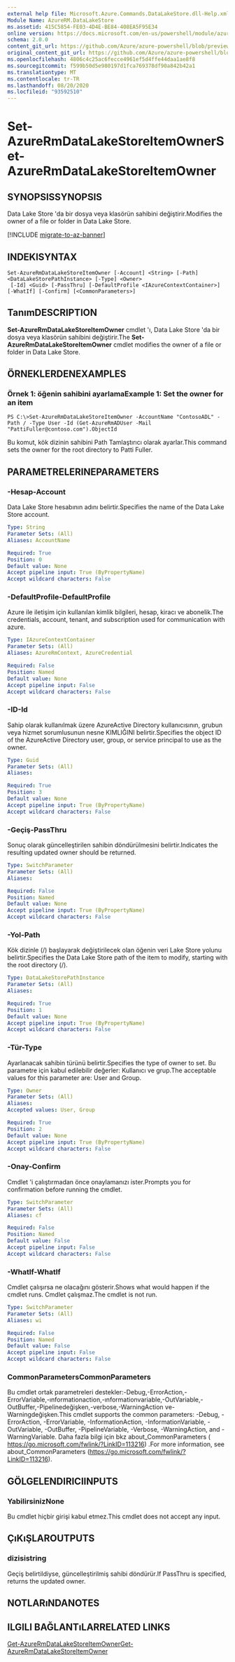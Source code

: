```yaml
---
external help file: Microsoft.Azure.Commands.DataLakeStore.dll-Help.xml
Module Name: AzureRM.DataLakeStore
ms.assetid: 415C5854-FE03-4D4E-BE84-408EA5F95E34
online version: https://docs.microsoft.com/en-us/powershell/module/azurerm.datalakestore/set-azurermdatalakestoreitemowner
schema: 2.0.0
content_git_url: https://github.com/Azure/azure-powershell/blob/preview/src/ResourceManager/DataLakeStore/Commands.DataLakeStore/help/Set-AzureRmDataLakeStoreItemOwner.md
original_content_git_url: https://github.com/Azure/azure-powershell/blob/preview/src/ResourceManager/DataLakeStore/Commands.DataLakeStore/help/Set-AzureRmDataLakeStoreItemOwner.md
ms.openlocfilehash: 4806c4c25ac6fecce4961ef5d4ffe44daa1ae8f8
ms.sourcegitcommit: f599b50d5e980197d1fca769378df90a842b42a1
ms.translationtype: MT
ms.contentlocale: tr-TR
ms.lasthandoff: 08/20/2020
ms.locfileid: "93592510"
---
```

# <span data-ttu-id="7f5ca-101">Set-AzureRmDataLakeStoreItemOwner</span><span class="sxs-lookup"><span data-stu-id="7f5ca-101">Set-AzureRmDataLakeStoreItemOwner</span></span>

## <span data-ttu-id="7f5ca-102">SYNOPSIS</span><span class="sxs-lookup"><span data-stu-id="7f5ca-102">SYNOPSIS</span></span>
<span data-ttu-id="7f5ca-103">Data Lake Store 'da bir dosya veya klasörün sahibini değiştirir.</span><span class="sxs-lookup"><span data-stu-id="7f5ca-103">Modifies the owner of a file or folder in Data Lake Store.</span></span>

[!INCLUDE [migrate-to-az-banner](../../includes/migrate-to-az-banner.md)]

## <span data-ttu-id="7f5ca-104">INDEKI</span><span class="sxs-lookup"><span data-stu-id="7f5ca-104">SYNTAX</span></span>

```
Set-AzureRmDataLakeStoreItemOwner [-Account] <String> [-Path] <DataLakeStorePathInstance> [-Type] <Owner>
 [-Id] <Guid> [-PassThru] [-DefaultProfile <IAzureContextContainer>] [-WhatIf] [-Confirm] [<CommonParameters>]
```

## <span data-ttu-id="7f5ca-105">Tanım</span><span class="sxs-lookup"><span data-stu-id="7f5ca-105">DESCRIPTION</span></span>
<span data-ttu-id="7f5ca-106">**Set-AzureRmDataLakeStoreItemOwner** cmdlet 'ı, Data Lake Store 'da bir dosya veya klasörün sahibini değiştirir.</span><span class="sxs-lookup"><span data-stu-id="7f5ca-106">The **Set-AzureRmDataLakeStoreItemOwner** cmdlet modifies the owner of a file or folder in Data Lake Store.</span></span>

## <span data-ttu-id="7f5ca-107">ÖRNEKLERDEN</span><span class="sxs-lookup"><span data-stu-id="7f5ca-107">EXAMPLES</span></span>

### <span data-ttu-id="7f5ca-108">Örnek 1: öğenin sahibini ayarlama</span><span class="sxs-lookup"><span data-stu-id="7f5ca-108">Example 1: Set the owner for an item</span></span>
```
PS C:\>Set-AzureRmDataLakeStoreItemOwner -AccountName "ContosoADL" -Path / -Type User -Id (Get-AzureRmADUser -Mail "PattiFuller@contoso.com").ObjectId
```

<span data-ttu-id="7f5ca-109">Bu komut, kök dizinin sahibini Path Tamlaştırıcı olarak ayarlar.</span><span class="sxs-lookup"><span data-stu-id="7f5ca-109">This command sets the owner for the root directory to Patti Fuller.</span></span>

## <span data-ttu-id="7f5ca-110">PARAMETRELERINE</span><span class="sxs-lookup"><span data-stu-id="7f5ca-110">PARAMETERS</span></span>

### <span data-ttu-id="7f5ca-111">-Hesap</span><span class="sxs-lookup"><span data-stu-id="7f5ca-111">-Account</span></span>
<span data-ttu-id="7f5ca-112">Data Lake Store hesabının adını belirtir.</span><span class="sxs-lookup"><span data-stu-id="7f5ca-112">Specifies the name of the Data Lake Store account.</span></span>

```yaml
Type: String
Parameter Sets: (All)
Aliases: AccountName

Required: True
Position: 0
Default value: None
Accept pipeline input: True (ByPropertyName)
Accept wildcard characters: False
```

### <span data-ttu-id="7f5ca-113">-DefaultProfile</span><span class="sxs-lookup"><span data-stu-id="7f5ca-113">-DefaultProfile</span></span>
<span data-ttu-id="7f5ca-114">Azure ile iletişim için kullanılan kimlik bilgileri, hesap, kiracı ve abonelik.</span><span class="sxs-lookup"><span data-stu-id="7f5ca-114">The credentials, account, tenant, and subscription used for communication with azure.</span></span>

```yaml
Type: IAzureContextContainer
Parameter Sets: (All)
Aliases: AzureRmContext, AzureCredential

Required: False
Position: Named
Default value: None
Accept pipeline input: False
Accept wildcard characters: False
```

### <span data-ttu-id="7f5ca-115">-ID</span><span class="sxs-lookup"><span data-stu-id="7f5ca-115">-Id</span></span>
<span data-ttu-id="7f5ca-116">Sahip olarak kullanılmak üzere AzureActive Directory kullanıcısının, grubun veya hizmet sorumlusunun nesne KIMLIĞINI belirtir.</span><span class="sxs-lookup"><span data-stu-id="7f5ca-116">Specifies the object ID of the AzureActive Directory user, group, or service principal to use as the owner.</span></span>

```yaml
Type: Guid
Parameter Sets: (All)
Aliases: 

Required: True
Position: 3
Default value: None
Accept pipeline input: True (ByPropertyName)
Accept wildcard characters: False
```

### <span data-ttu-id="7f5ca-117">-Geçiş</span><span class="sxs-lookup"><span data-stu-id="7f5ca-117">-PassThru</span></span>
<span data-ttu-id="7f5ca-118">Sonuç olarak güncelleştirilen sahibin döndürülmesini belirtir.</span><span class="sxs-lookup"><span data-stu-id="7f5ca-118">Indicates the resulting updated owner should be returned.</span></span>

```yaml
Type: SwitchParameter
Parameter Sets: (All)
Aliases: 

Required: False
Position: Named
Default value: None
Accept pipeline input: True (ByPropertyName)
Accept wildcard characters: False
```

### <span data-ttu-id="7f5ca-119">-Yol</span><span class="sxs-lookup"><span data-stu-id="7f5ca-119">-Path</span></span>
<span data-ttu-id="7f5ca-120">Kök dizinle (/) başlayarak değiştirilecek olan öğenin veri Lake Store yolunu belirtir.</span><span class="sxs-lookup"><span data-stu-id="7f5ca-120">Specifies the Data Lake Store path of the item to modify, starting with the root directory (/).</span></span>

```yaml
Type: DataLakeStorePathInstance
Parameter Sets: (All)
Aliases: 

Required: True
Position: 1
Default value: None
Accept pipeline input: True (ByPropertyName)
Accept wildcard characters: False
```

### <span data-ttu-id="7f5ca-121">-Tür</span><span class="sxs-lookup"><span data-stu-id="7f5ca-121">-Type</span></span>
<span data-ttu-id="7f5ca-122">Ayarlanacak sahibin türünü belirtir.</span><span class="sxs-lookup"><span data-stu-id="7f5ca-122">Specifies the type of owner to set.</span></span>
<span data-ttu-id="7f5ca-123">Bu parametre için kabul edilebilir değerler: Kullanıcı ve grup.</span><span class="sxs-lookup"><span data-stu-id="7f5ca-123">The acceptable values for this parameter are: User and Group.</span></span>

```yaml
Type: Owner
Parameter Sets: (All)
Aliases: 
Accepted values: User, Group

Required: True
Position: 2
Default value: None
Accept pipeline input: True (ByPropertyName)
Accept wildcard characters: False
```

### <span data-ttu-id="7f5ca-124">-Onay</span><span class="sxs-lookup"><span data-stu-id="7f5ca-124">-Confirm</span></span>
<span data-ttu-id="7f5ca-125">Cmdlet 'i çalıştırmadan önce onaylamanızı ister.</span><span class="sxs-lookup"><span data-stu-id="7f5ca-125">Prompts you for confirmation before running the cmdlet.</span></span>

```yaml
Type: SwitchParameter
Parameter Sets: (All)
Aliases: cf

Required: False
Position: Named
Default value: False
Accept pipeline input: False
Accept wildcard characters: False
```

### <span data-ttu-id="7f5ca-126">-WhatIf</span><span class="sxs-lookup"><span data-stu-id="7f5ca-126">-WhatIf</span></span>
<span data-ttu-id="7f5ca-127">Cmdlet çalışırsa ne olacağını gösterir.</span><span class="sxs-lookup"><span data-stu-id="7f5ca-127">Shows what would happen if the cmdlet runs.</span></span>
<span data-ttu-id="7f5ca-128">Cmdlet çalışmaz.</span><span class="sxs-lookup"><span data-stu-id="7f5ca-128">The cmdlet is not run.</span></span>

```yaml
Type: SwitchParameter
Parameter Sets: (All)
Aliases: wi

Required: False
Position: Named
Default value: False
Accept pipeline input: False
Accept wildcard characters: False
```

### <span data-ttu-id="7f5ca-129">CommonParameters</span><span class="sxs-lookup"><span data-stu-id="7f5ca-129">CommonParameters</span></span>
<span data-ttu-id="7f5ca-130">Bu cmdlet ortak parametreleri destekler:-Debug,-ErrorAction,-ErrorVariable,-ınformationaction,-ınformationvariable,-OutVariable,-OutBuffer,-Pipelinedeğişken,-verbose,-WarningAction ve-Warningdeğişken.</span><span class="sxs-lookup"><span data-stu-id="7f5ca-130">This cmdlet supports the common parameters: -Debug, -ErrorAction, -ErrorVariable, -InformationAction, -InformationVariable, -OutVariable, -OutBuffer, -PipelineVariable, -Verbose, -WarningAction, and -WarningVariable.</span></span> <span data-ttu-id="7f5ca-131">Daha fazla bilgi için bkz about_CommonParameters ( https://go.microsoft.com/fwlink/?LinkID=113216) .</span><span class="sxs-lookup"><span data-stu-id="7f5ca-131">For more information, see about_CommonParameters (https://go.microsoft.com/fwlink/?LinkID=113216).</span></span>

## <span data-ttu-id="7f5ca-132">GÖLGELENDIRICI</span><span class="sxs-lookup"><span data-stu-id="7f5ca-132">INPUTS</span></span>

### <span data-ttu-id="7f5ca-133">Yabilirsiniz</span><span class="sxs-lookup"><span data-stu-id="7f5ca-133">None</span></span>
<span data-ttu-id="7f5ca-134">Bu cmdlet hiçbir girişi kabul etmez.</span><span class="sxs-lookup"><span data-stu-id="7f5ca-134">This cmdlet does not accept any input.</span></span>

## <span data-ttu-id="7f5ca-135">ÇıKıŞLAR</span><span class="sxs-lookup"><span data-stu-id="7f5ca-135">OUTPUTS</span></span>

### <span data-ttu-id="7f5ca-136">dizisi</span><span class="sxs-lookup"><span data-stu-id="7f5ca-136">string</span></span>
<span data-ttu-id="7f5ca-137">Geçiş belirtildiyse, güncelleştirilmiş sahibi döndürür.</span><span class="sxs-lookup"><span data-stu-id="7f5ca-137">If PassThru is specified, returns the updated owner.</span></span>

## <span data-ttu-id="7f5ca-138">NOTLARıNDA</span><span class="sxs-lookup"><span data-stu-id="7f5ca-138">NOTES</span></span>

## <span data-ttu-id="7f5ca-139">ILGILI BAĞLANTıLAR</span><span class="sxs-lookup"><span data-stu-id="7f5ca-139">RELATED LINKS</span></span>

[<span data-ttu-id="7f5ca-140">Get-AzureRmDataLakeStoreItemOwner</span><span class="sxs-lookup"><span data-stu-id="7f5ca-140">Get-AzureRmDataLakeStoreItemOwner</span></span>](./Get-AzureRmDataLakeStoreItemOwner.md)


